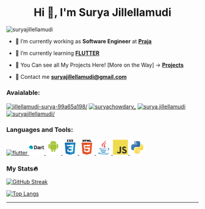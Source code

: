 <h1 align="center">Hi 👋, I'm Surya Jillellamudi</h1>

<p align="left"> <img src="https://komarev.com/ghpvc/?username=jillellamudisurya&label=Profile%20views&color=brightgreen&style=flat" alt="suryajillellamudi" /> </p>

- 🔭 I’m currently working as **Software Engineer** at <a href="https://praja.buzz/" target="_blank">**Praja**</a>

- 🌱 I’m currently learning <a href="https://flutter.dev/?gclsrc=ds&gclsrc=ds" target="_blank" rel="noopener noreferrer">**FLUTTER**</a>

- 📁 You Can see all My Projects Here! [More on the Way] -> <a href="https://github.com/jillellamudisurya?tab=repositories" target="_blank" rel="noopener noreferrer">**Projects**</a> 

- 📧 Contact me **suryajillellamudi@gmail.com**

<h3 align="left">Avaialable:</h3>
<p align="left">

<a href="https://www.linkedin.com/in/suryajillellamudi" target="_blank"><img align="center" src="https://raw.githubusercontent.com/rahuldkjain/github-profile-readme-generator/master/src/images/icons/Social/linked-in-alt.svg" alt="jillellamudi-surya-99a65a198/" height="30" width="40" title="LinkedIn" /></a>
  <a href="https://twitter.com/suryachowdary_" target="_blank"><img align="center" src="https://raw.githubusercontent.com/rahuldkjain/github-profile-readme-generator/master/src/images/icons/Social/twitter.svg" alt="suryachowdary_" height="30" width="40" title="Twitter"/></a>
<a href="https://fb.com/surya.jillellamudi" target="_blank"><img align="center" src="https://raw.githubusercontent.com/rahuldkjain/github-profile-readme-generator/master/src/images/icons/Social/facebook.svg" alt="surya.jillellamudi" height="30" width="40" title="facebook" /></a>
<a href="https://instagram.com/suryajillellamudi/" target="blank"><img align="center" src="https://raw.githubusercontent.com/rahuldkjain/github-profile-readme-generator/master/src/images/icons/Social/instagram.svg" alt="suryajillellamudi/" height="30" width="40" title="Instagram" /></a>
</p>

<h3 align="left">Languages and Tools:</h3>
<p align="left"> 
<a href="https://flutter.dev" target="_blank"> <img src="https://www.vectorlogo.zone/logos/flutterio/flutterio-icon.svg" alt="flutter" width="40" height="40" title="Flutter"/> </a> 
<a href="https://dart.dev/" target="_blank"> <img src="https://raw.githubusercontent.com/devicons/devicon/master/icons/dart/dart-original-wordmark.svg" alt="dart" width="40" height="40" title="Dart"/> </a> 
<a href="https://developer.android.com" target="_blank"> <img src="https://raw.githubusercontent.com/devicons/devicon/master/icons/android/android-original-wordmark.svg" alt="android" width="40" height="40" title="Android"/> </a> 
<a href="https://www.w3schools.com/css/" target="_blank"> <img src="https://raw.githubusercontent.com/devicons/devicon/master/icons/css3/css3-original-wordmark.svg" alt="css3" width="40" height="40" title="CSS3"/> </a> 
<a href="https://www.w3.org/html/" target="_blank"> <img src="https://raw.githubusercontent.com/devicons/devicon/master/icons/html5/html5-original-wordmark.svg" alt="html5" width="40" height="40" title="HTML"/> </a> 
<a href="https://www.java.com" target="_blank"> <img src="https://raw.githubusercontent.com/devicons/devicon/master/icons/java/java-original.svg" alt="java" width="40" height="40" title="Java"/> </a> 
<a href="https://developer.mozilla.org/en-US/docs/Web/JavaScript" target="_blank"> <img src="https://raw.githubusercontent.com/devicons/devicon/master/icons/javascript/javascript-original.svg" alt="javascript" width="40" height="40" title="Java Script"/> </a> 
<a href="https://www.python.org" target="_blank"> <img src="https://raw.githubusercontent.com/devicons/devicon/master/icons/python/python-original.svg" alt="python" width="40" height="40" title="Python"/> </a> </p>

<!-- <p><img align="left" src="https://github-readme-stats.vercel.app/api/top-langs?username=jillellamudisurya&show_icons=true&locale=en&layout=compact" alt="jillellamudisurya" /></p>

<p>&nbsp;<img align="center" src="https://github-readme-stats.vercel.app/api?username=jillellamudisurya&show_icons=true&locale=en" alt="jillellamudisurya" /></p> -->

### My Stats🔥
[![GitHub Streak](http://github-readme-streak-stats.herokuapp.com?user=jillellamudisurya&theme=dark&background=000000)](https://git.io/streak-stats)

[![Top Langs](https://github-readme-stats.vercel.app/api/top-langs/?username=jillellamudisurya&layout=compact&theme=vision-friendly-dark)](https://github.com/anuraghazra/github-readme-stats)

---
